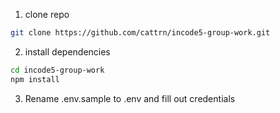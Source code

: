 1. clone repo

```bash
git clone https://github.com/cattrn/incode5-group-work.git
```

2. install dependencies

```bash
cd incode5-group-work
npm install
```

3. Rename .env.sample to .env and fill out credentials